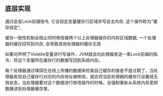 ## 底层实现

通过会变Lock前缀指令, 它会锁定变量缓存行区域并写会主内存, 这个操作称为"缓存锁定", 

缓存一致性机制会阻止同时修改被两个以上处理器缓存的内存区域数据, 一个处理器的缓存回写到内存, 会导致其他处理器的缓存无效



如果对声明了Volatile变量进行写操作，JVM就会向处理器发送一条Lock前缀的指令，将这个变量所在缓存行的数据写回到系统内存。

每个处理器通过嗅探在总线上传播的数据来检查自己缓存的值是不是过期了，当处理器发现自己缓存行对应的内存地址被修改，就会将当前处理器的缓存行设置成无效状态，当处理器要对这个数据进行修改操作的时候，会强制重新从系统内存里把数据读到处理器缓存里。